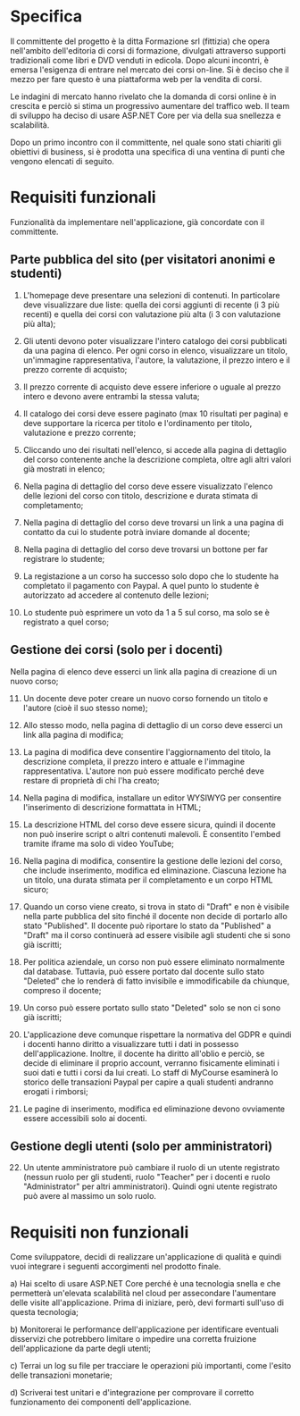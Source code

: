 # Specifica 
Il committente del progetto è la ditta Formazione srl (fittizia) che opera nell'ambito dell'editoria di corsi di formazione, divulgati attraverso supporti tradizionali come libri e DVD venduti in edicola. Dopo alcuni incontri, è emersa l'esigenza di entrare nel mercato dei corsi on-line. Si è deciso che il mezzo per fare questo è una piattaforma web per la vendita di corsi.

Le indagini di mercato hanno rivelato che la domanda di corsi online è in crescita e perciò si stima un progressivo aumentare del traffico web. Il team di sviluppo ha deciso di usare ASP.NET Core per via della sua snellezza e scalabilità.

Dopo un primo incontro con il committente, nel quale sono stati chiariti gli obiettivi di business, si è prodotta una specifica di una ventina di punti che vengono elencati di seguito.

# Requisiti funzionali
Funzionalità da implementare nell'applicazione, già concordate con il committente.

## Parte pubblica del sito (per visitatori anonimi e studenti)
1. L'homepage deve presentare una selezioni di contenuti. In particolare deve visualizzare due liste: quella dei corsi aggiunti di recente (i 3 più recenti) e quella dei corsi con valutazione più alta (i 3 con valutazione più alta);

2. Gli utenti devono poter visualizzare l'intero catalogo dei corsi pubblicati da una pagina di elenco. Per ogni corso in elenco, visualizzare un titolo, un'immagine rappresentativa, l'autore, la valutazione, il prezzo intero e il prezzo corrente di acquisto;

3. Il prezzo corrente di acquisto deve essere inferiore o uguale al prezzo intero e devono avere entrambi la stessa valuta;

4. Il catalogo dei corsi deve essere paginato (max 10 risultati per pagina) e deve supportare la ricerca per titolo e l'ordinamento per titolo, valutazione e prezzo corrente;

5. Cliccando uno dei risultati nell'elenco, si accede alla pagina di dettaglio del corso contenente anche la descrizione completa, oltre agli altri valori già mostrati in elenco;

6. Nella pagina di dettaglio del corso deve essere visualizzato l'elenco delle lezioni del corso con titolo, descrizione e durata stimata di completamento;

7. Nella pagina di dettaglio del corso deve trovarsi un link a una pagina di contatto da cui lo studente potrà inviare domande al docente;

8. Nella pagina di dettaglio del corso deve trovarsi un bottone per far registrare lo studente;

9. La registazione a un corso ha successo solo dopo che lo studente ha completato il pagamento con Paypal. A quel punto lo studente è autorizzato ad accedere al contenuto delle lezioni;

10. Lo studente può esprimere un voto da 1 a 5 sul corso, ma solo se è registrato a quel corso;

## Gestione dei corsi (solo per i docenti)
Nella pagina di elenco deve esserci un link alla pagina di creazione di un nuovo corso;

11. Un docente deve poter creare un nuovo corso fornendo un titolo e l'autore (cioè il suo stesso nome);

12. Allo stesso modo, nella pagina di dettaglio di un corso deve esserci un link alla pagina di modifica;

13. La pagina di modifica deve consentire l'aggiornamento del titolo, la descrizione completa, il prezzo intero e attuale e l'immagine rappresentativa. L'autore non può essere modificato perché deve restare di proprietà di chi l'ha creato;

14. Nella pagina di modifica, installare un editor WYSIWYG per consentire l'inserimento di descrizione formattata in HTML;

15. La descrizione HTML del corso deve essere sicura, quindi il docente non può inserire script o altri contenuti malevoli. È consentito l'embed tramite iframe ma solo di video YouTube;

16. Nella pagina di modifica, consentire la gestione delle lezioni del corso, che include inserimento, modifica ed eliminazione. Ciascuna lezione ha un titolo, una durata stimata per il completamento e un corpo HTML sicuro;

17. Quando un corso viene creato, si trova in stato di "Draft" e non è visibile nella parte pubblica del sito finché il docente non decide di portarlo allo stato "Published". Il docente può riportare lo stato da "Published" a "Draft" ma il corso continuerà ad essere visibile agli studenti che si sono già iscritti;

18. Per politica aziendale, un corso non può essere eliminato normalmente dal database. Tuttavia, può essere portato dal docente sullo stato "Deleted" che lo renderà di fatto invisibile e immodificabile da chiunque, compreso il docente;

19. Un corso può essere portato sullo stato "Deleted" solo se non ci sono già iscritti;

20. L'applicazione deve comunque rispettare la normativa del GDPR e quindi i docenti hanno diritto a visualizzare tutti i dati in possesso dell'applicazione. Inoltre, il docente ha diritto all'oblio e perciò, se decide di eliminare il proprio account, verranno fisicamente eliminati i suoi dati e tutti i corsi da lui creati. Lo staff di MyCourse esaminerà lo storico delle transazioni Paypal per capire a quali studenti andranno erogati i rimborsi;

21. Le pagine di inserimento, modifica ed eliminazione devono ovviamente essere accessibili solo ai docenti.

## Gestione degli utenti (solo per amministratori)
22. Un utente amministratore può cambiare il ruolo di un utente registrato (nessun ruolo per gli studenti, ruolo "Teacher" per i docenti e ruolo "Administrator" per altri amministratori). Quindi ogni utente registrato può avere al massimo un solo ruolo.

# Requisiti non funzionali
Come sviluppatore, decidi di realizzare un'applicazione di qualità e quindi vuoi integrare i seguenti accorgimenti nel prodotto finale.

a) Hai scelto di usare ASP.NET Core perché è una tecnologia snella e che permetterà un'elevata scalabilità nel cloud per assecondare l'aumentare delle visite all'applicazione. Prima di iniziare, però, devi formarti sull'uso di questa tecnologia;

b) Monitorerai le performance dell'applicazione per identificare eventuali disservizi che potrebbero limitare o impedire una corretta fruizione dell'applicazione da parte degli utenti;

c) Terrai un log su file per tracciare le operazioni più importanti, come l'esito delle transazioni monetarie;

d) Scriverai test unitari e d'integrazione per comprovare il corretto funzionamento dei componenti dell'applicazione.